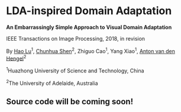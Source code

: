 # LDA-inspired Domain Adaptation
**An Embarrassingly Simple Approach to Visual Domain Adaptation**

IEEE Transactions on Image Processing, 2018, in revision

By [Hao Lu](http://sites.google.com/site/poppinace)<sup>1</sup>, [Chunhua Shen](https://cs.adelaide.edu.au/~chhshen/)<sup>2</sup>, Zhiguo Cao<sup>1</sup>, Yang Xiao<sup>1</sup>, [Anton van den Hengel](https://cs.adelaide.edu.au/~hengel/)<sup>2</sup>
  
<sup>1</sup>Huazhong University of Science and Technology, China

<sup>2</sup>The University of Adelaide, Australia
  
## Source code will be coming soon!
  
